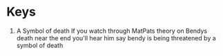 # Keys

1. A Symbol of death
If you watch through MatPats theory on Bendys death near the end you'll hear him say bendy is being threatened by a symbol of death
